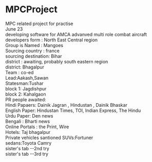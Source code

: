# MPCProject
MPC related project for practise
<br>
June 23
<br>
developing software for AMCA  advanved multi role combat aircraft
<br>
developers form : North East Central region
<br>
Group is Named : Mangoes
<br>
Sourcing country : france
<br>
sourcing destination: Bihar
<br>
district : awaiting, probably south eastern region
<br>
district: Bhagalpur
<br>
Team : co-ed
<br>
Lead:Aakash,Sawan
<br>
Statesman:Tushar
<br>
block 1: Jagdishpur
<br>
block 2: Kahalgaon
<br>
PR people awaited:
<br>
Hindi Papaers: Dainik Jagran , Hindustan , Dainik Bhaskar 
<br>
English Paper: Hindustan Times, TOI, Indian Express, The Hindu
<br>
Urdu Paper: Den news
<br>
Bengali : Bharti news
<br>
Online Portals : the Print, Wire
<br>
Hotels: Taj bhagalpur
<br>
Private vehicles santioned 
SUVs:Fortuner
<br>
sedans:Toyota Camry
<br>
sister's tab --2nd try
<br>
sister's tab --3rd try
